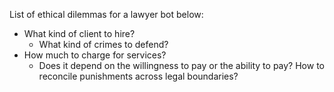 List of ethical dilemmas for a lawyer bot below: 
- What kind of client to hire?
    - What kind of crimes to defend?
- How much to charge for services?
    - Does it depend on the willingness to pay or the ability to pay?
 How to reconcile punishments across legal boundaries?

